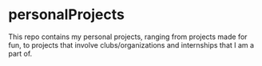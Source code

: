 # personalProjects
This repo contains my personal projects, ranging from projects made for fun, to projects that involve clubs/organizations and internships that I am a part of.
